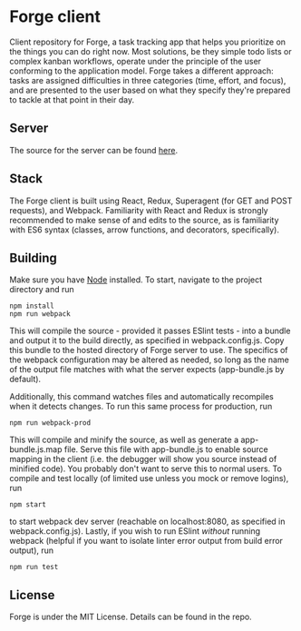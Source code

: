 Forge client
============

Client repository for Forge, a task tracking app that helps you prioritize on the things you can do right now. Most solutions, be they simple todo lists or complex kanban workflows, operate under the principle of the user conforming to the application model. Forge takes a different approach: tasks are assigned difficulties in three categories (time, effort, and focus), and are presented to the user based on what they specify they're prepared to tackle at that point in their day.


Server
------

The source for the server can be found [here](https://github.com/JACooper/Forge).


Stack
-----

The Forge client is built using React, Redux, Superagent (for GET and POST requests), and Webpack. Familiarity with React and Redux is strongly recommended to make sense of and edits to the source, as is familiarity with ES6 syntax (classes, arrow functions, and decorators, specifically).


Building
--------

Make sure you have [Node](https://nodejs.org) installed. To start, navigate to the project directory and run

```
npm install
npm run webpack
```

This will compile the source - provided it passes ESlint tests - into a bundle and output it to the build directly, as specified in webpack.config.js. Copy this bundle to the hosted directory of Forge server to use. The specifics of the webpack configuration may be altered as needed, so long as the name of the output file matches with what the server expects (app-bundle.js by default).

Additionally, this command watches files and automatically recompiles when it detects changes. To run this same process for production, run

```
npm run webpack-prod
```

This will compile and minify the source, as well as generate a app-bundle.js.map file. Serve this file with app-bundle.js to enable source mapping in the client (i.e. the debugger will show you source instead of minified code). You probably don't want to serve this to normal users. To compile and test locally (of limited use unless you mock or remove logins), run

```
npm start
```

to start webpack dev server (reachable on localhost:8080, as specified in webpack.config.js). Lastly, if you wish to run ESlint _without_ running webpack (helpful if you want to isolate linter error output from build error output), run

```
npm run test
```


License
-------

Forge is under the MIT License. Details can be found in the repo.